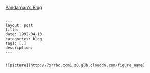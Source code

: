 [Pandaman's Blog](http://blog.zhaohengbo.com)

```

---
layout: post
title: 
date: 1992-04-13
categories: blog
tags: [,]
description: 
---


![picture](http://7xrrbc.com1.z0.glb.clouddn.com/figure_name)

```


